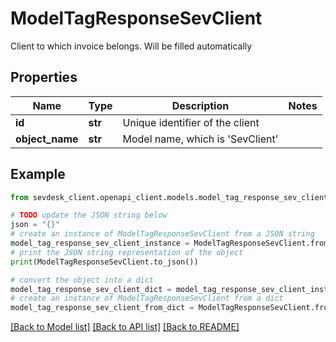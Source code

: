 # ModelTagResponseSevClient

Client to which invoice belongs. Will be filled automatically

## Properties

Name | Type | Description | Notes
------------ | ------------- | ------------- | -------------
**id** | **str** | Unique identifier of the client | 
**object_name** | **str** | Model name, which is &#39;SevClient&#39; | 

## Example

```python
from sevdesk_client.openapi_client.models.model_tag_response_sev_client import ModelTagResponseSevClient

# TODO update the JSON string below
json = "{}"
# create an instance of ModelTagResponseSevClient from a JSON string
model_tag_response_sev_client_instance = ModelTagResponseSevClient.from_json(json)
# print the JSON string representation of the object
print(ModelTagResponseSevClient.to_json())

# convert the object into a dict
model_tag_response_sev_client_dict = model_tag_response_sev_client_instance.to_dict()
# create an instance of ModelTagResponseSevClient from a dict
model_tag_response_sev_client_from_dict = ModelTagResponseSevClient.from_dict(model_tag_response_sev_client_dict)
```
[[Back to Model list]](../README.md#documentation-for-models) [[Back to API list]](../README.md#documentation-for-api-endpoints) [[Back to README]](../README.md)


